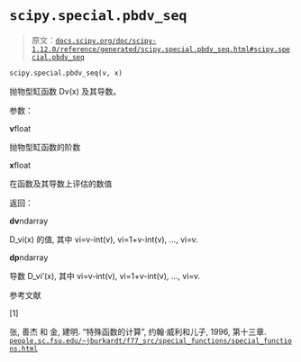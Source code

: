 # `scipy.special.pbdv_seq`

> 原文：[`docs.scipy.org/doc/scipy-1.12.0/reference/generated/scipy.special.pbdv_seq.html#scipy.special.pbdv_seq`](https://docs.scipy.org/doc/scipy-1.12.0/reference/generated/scipy.special.pbdv_seq.html#scipy.special.pbdv_seq)

```py
scipy.special.pbdv_seq(v, x)
```

抛物型缸函数 Dv(x) 及其导数。

参数：

**v**float

抛物型缸函数的阶数

**x**float

在函数及其导数上评估的数值

返回：

**dv**ndarray

D_vi(x) 的值, 其中 vi=v-int(v), vi=1+v-int(v), …, vi=v.

**dp**ndarray

导数 D_vi’(x), 其中 vi=v-int(v), vi=1+v-int(v), …, vi=v.

参考文献

[1]

张, 善杰 和 金, 建明. “特殊函数的计算”, 约翰·威利和儿子, 1996, 第十三章. [`people.sc.fsu.edu/~jburkardt/f77_src/special_functions/special_functions.html`](https://people.sc.fsu.edu/~jburkardt/f77_src/special_functions/special_functions.html)

